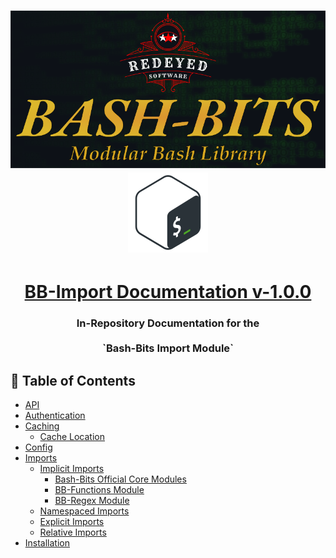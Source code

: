 <h1 align="center">

<img src="https://raw.githubusercontent.com/bash-bits/.github/master/.github/media/BashBits-Social-800x400-X.png" alt="Bash Bits Modular Bash Library" />
<br />
<img src="https://raw.githubusercontent.com/bash-bits/.github/master/.github/media/bash_logo-128x128.png" alt="Bourne Again Shell" />

</h1>

<h1 align="center"><a href="https://github.com/bash-bits/bb-import/wiki">BB-Import Documentation v-1.0.0</a></h1>

<h3 align="center">In-Repository Documentation for the<br /><br />`Bash-Bits Import Module`</h3>

<h2><a name="toc">📖 Table of Contents</a></h2>

- [API](api.md)
- [Authentication](authentication.md)
- [Caching](caching.md)
  - [Cache Location](caching.md#-cache-location)
- [Config](config.md)
- [Imports](implicit.md)
  - [Implicit Imports](implicit.md)
    - [Bash-Bits Official Core Modules](implicit.md#bash-bits-official-core-modules)
    - [BB-Functions Module](implicit.md#bb-functions-module)
    - [BB-Regex Module](implicit.md#bb-regex-module)
  - [Namespaced Imports](namespaced.md)
  - [Explicit Imports](explicit.md)
  - [Relative Imports](relative.md)
- [Installation](install.md)
